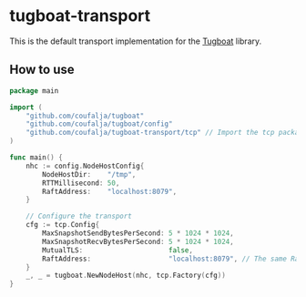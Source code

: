 # tugboat-transport

This is the default transport implementation for the [Tugboat](https://github.com/coufalja/tugboat) library.

## How to use

```go
package main

import (
	"github.com/coufalja/tugboat"
	"github.com/coufalja/tugboat/config"
	"github.com/coufalja/tugboat-transport/tcp" // Import the tcp package
)

func main() {
	nhc := config.NodeHostConfig{
		NodeHostDir:    "/tmp",
		RTTMillisecond: 50,
		RaftAddress:    "localhost:8079",
	}

	// Configure the transport
	cfg := tcp.Config{
		MaxSnapshotSendBytesPerSecond: 5 * 1024 * 1024,
		MaxSnapshotRecvBytesPerSecond: 5 * 1024 * 1024,
		MutualTLS:                     false,
		RaftAddress:                   "localhost:8079", // The same RaftAddress must be passed both to transport and the NodeHost
	}
	_, _ = tugboat.NewNodeHost(nhc, tcp.Factory(cfg))
}
```

